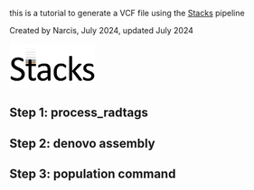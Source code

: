 this is a tutorial to generate a VCF file using the [Stacks](https://catchenlab.life.illinois.edu/stacks/manual/) pipeline

Created by Narcis, July 2024, updated July 2024 

<img src="./stacks_logo.png" width="30%" height="30%">

## Step 1: process_radtags


## Step 2: denovo assembly



## Step 3: population command



